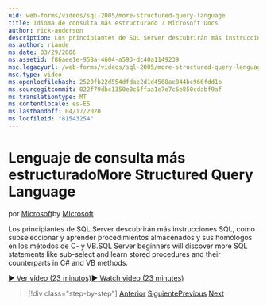 ```yaml
---
uid: web-forms/videos/sql-2005/more-structured-query-language
title: Idioma de consulta más estructurado ? Microsoft Docs
author: rick-anderson
description: Los principiantes de SQL Server descubrirán más instrucciones SQL, como subseleccionar y aprender procedimientos almacenados y sus homólogos en los métodos de C- y VB.
ms.author: riande
ms.date: 03/29/2006
ms.assetid: f86aee1e-958a-4604-a593-dc40a1149239
msc.legacyurl: /web-forms/videos/sql-2005/more-structured-query-language
msc.type: video
ms.openlocfilehash: 2520fb22d554dfdae2d1d4568ae044bc966fdd1b
ms.sourcegitcommit: 022f79dbc1350e0c6ffaa1e7e7c6e850cdabf9af
ms.translationtype: MT
ms.contentlocale: es-ES
ms.lasthandoff: 04/17/2020
ms.locfileid: "81543254"
---
```

# <a name="more-structured-query-language"></a><span data-ttu-id="04f7c-103">Lenguaje de consulta más estructurado</span><span class="sxs-lookup"><span data-stu-id="04f7c-103">More Structured Query Language</span></span>

<span data-ttu-id="04f7c-104">por [Microsoft](https://github.com/microsoft)</span><span class="sxs-lookup"><span data-stu-id="04f7c-104">by [Microsoft](https://github.com/microsoft)</span></span>

<span data-ttu-id="04f7c-105">Los principiantes de SQL Server descubrirán más instrucciones SQL, como subseleccionar y aprender procedimientos almacenados y sus homólogos en los métodos de C- y VB.</span><span class="sxs-lookup"><span data-stu-id="04f7c-105">SQL Server beginners will discover more SQL statements like sub-select and learn stored procedures and their counterparts in C# and VB methods.</span></span>

[<span data-ttu-id="04f7c-106">&#9654; Ver vídeo (23 minutos)</span><span class="sxs-lookup"><span data-stu-id="04f7c-106">&#9654; Watch video (23 minutes)</span></span>](https://channel9.msdn.com/Blogs/ASP-NET-Site-Videos/more-structured-query-language)

> [!div class="step-by-step"]
> <span data-ttu-id="04f7c-107">[Anterior](manipulating-database-data.md)
> [Siguiente](understanding-security-and-network-connectivity.md)</span><span class="sxs-lookup"><span data-stu-id="04f7c-107">[Previous](manipulating-database-data.md)
[Next](understanding-security-and-network-connectivity.md)</span></span>
